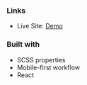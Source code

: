 
### Links

- Live Site: [Demo]()

### Built with

- SCSS properties
- Mobile-first workflow
- React
 
